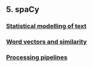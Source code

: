 ## 5. spaCy

### [Statistical modelling of text](modelling.md)

### [Word vectors and similarity](vectors.md)

### [Processing pipelines](pipelines.md)
